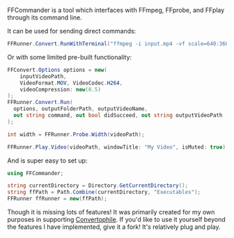 FFCommander is a tool which interfaces with FFmpeg, FFprobe, and FFplay through its command line.

It can be used for sending direct commands:
```csharp
FFRunner.Convert.RunWithTerminal("ffmpeg -i input.mp4 -vf scale=640:360 output.mp4", out bool didSucceed);
```

Or with some limited pre-built functionality:
```csharp
FFConvert.Options options = new(
	inputVideoPath,
	VideoFormat.MOV, VideoCodec.H264,
	videoCompression: new(0.5)
);
FFRunner.Convert.Run(
  options, outputFolderPath, outputVideoName,
  out string command, out bool didSucceed, out string outputVideoPath
);
```
```csharp
int width = FFRunner.Probe.Width(videoPath);
```
```csharp
FFRunner.Play.Video(videoPath, windowTitle: "My Video", isMuted: true);
```

And is super easy to set up:
```csharp
using FFCommander;

string currentDirectory = Directory.GetCurrentDirectory();
string ffPath = Path.Combine(currentDirectory, "Executables");
FFRunner ffRunner = new(ffPath);
```

Though it is missing lots of features!
It was primarily created for my own purposes in supporting [Convertophile](https://harper-rhett.itch.io/convertophile).
If you'd like to use it yourself beyond the features I have implemented, give it a fork! It's relatively plug and play.
